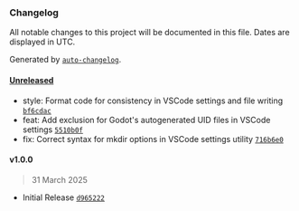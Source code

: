 ### Changelog

All notable changes to this project will be documented in this file. Dates are displayed in UTC.

Generated by [`auto-changelog`](https://github.com/CookPete/auto-changelog).

#### [Unreleased](https://github.com/godotlauncher/launcher/compare/v1.0.0...HEAD)

- style: Format code for consistency in VSCode settings and file writing [`bf6cdac`](https://github.com/godotlauncher/launcher/commit/bf6cdace7d69fa639caff0fa5b994ade56dd3d41)
- feat: Add exclusion for Godot's autogenerated UID files in VSCode settings [`5510b0f`](https://github.com/godotlauncher/launcher/commit/5510b0fcb3bf147d1288aa61cb24520e1405c1f6)
- fix: Correct syntax for mkdir options in VSCode settings utility [`716b6e0`](https://github.com/godotlauncher/launcher/commit/716b6e0bfa95026024adc3bbdcfc2a81f43f1004)

#### v1.0.0

> 31 March 2025

- Initial Release [`d965222`](https://github.com/godotlauncher/launcher/commit/d965222356663a106bdd08dda0b832681dcdfe41)
